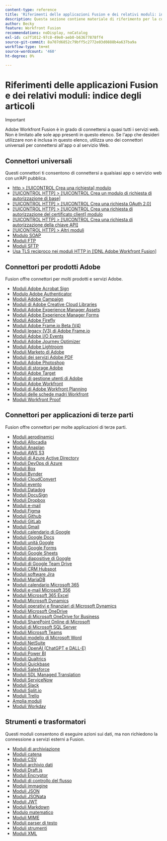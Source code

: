 ```yaml
---
content-type: reference
title: 'Riferimenti delle applicazioni Fusion e dei relativi moduli: indice degli articoli'
description: Questa sezione contiene materiale di riferimento per la configurazione di moduli specifici in Adobe Workfront Fusion.
author: Becky
feature: Workfront Fusion
recommendations: noDisplay, noCatalog
exl-id: ca7f1012-97c8-49e0-aeb0-b63677878ff4
source-git-commit: 8a707d6852c79bff5c2772e03d0888b4a637ba9a
workflow-type: tm+mt
source-wordcount: '460'
ht-degree: 0%

---
```


# Riferimenti delle applicazioni Fusion e dei relativi moduli: indice degli articoli

>[!IMPORTANT]
>
>Adobe Workfront Fusion è in grado di connettersi a quasi tutti i servizi web. Non è limitato alle sole app presenti in questo elenco. Se l&#39;app che desideri utilizzare non è inclusa in questo elenco, utilizza uno dei connettori universali per connettersi all&#39;app o al servizio Web.

## Connettori universali

Questi connettori ti consentono di connettersi a qualsiasi app o servizio web con un’API pubblica.

* [http > [!UICONTROL Crea una richiesta] modulo](/help/workfront-fusion/references/apps-and-modules/universal-connectors/http-module-make-a-request.md)
* [[!UICONTROL HTTP] > [!UICONTROL Crea un modulo di richiesta di autorizzazione di base]](/help/workfront-fusion/references/apps-and-modules/universal-connectors/http-module-make-a-basic-auth-request.md)
* [[!UICONTROL HTTP] > [!UICONTROL Crea una richiesta OAuth 2.0]](/help/workfront-fusion/references/apps-and-modules/universal-connectors/http-module-make-an-oauth-2-request.md)
* [[!UICONTROL HTTP] > [!UICONTROL Crea una richiesta di autorizzazione del certificato client] modulo](/help/workfront-fusion/references/apps-and-modules/universal-connectors/http-module-make-a-client-cert-auth-request.md)
* [[!UICONTROL HTTP] > [!UICONTROL Crea una richiesta di autorizzazione della chiave API]](/help/workfront-fusion/references/apps-and-modules/universal-connectors/http-module-make-an-api-key-auth-request.md)
* [[!UICONTROL HTTP] > Altri moduli](/help/workfront-fusion/references/apps-and-modules/universal-connectors/http-modules.md)
* [Modulo SOAP](/help/workfront-fusion/references/apps-and-modules/universal-connectors/soap-module.md)
* [Moduli FTP](/help/workfront-fusion/references/apps-and-modules/universal-connectors/ftp-modules.md)
* [Moduli SFTP](/help/workfront-fusion/references/apps-and-modules/universal-connectors/sftp.md)
* [Usa TLS reciproco nei moduli HTTP in [!DNL Adobe Workfront Fusion]](/help/workfront-fusion/references/apps-and-modules/universal-connectors/use-mtls-in-http-modules.md)

## Connettori per prodotti Adobe

Fusion offre connettori per molti prodotti e servizi Adobe.

* [Moduli Adobe Acrobat Sign](/help/workfront-fusion/references/apps-and-modules/adobe-connectors/adobe-sign-modules.md)
* [Modulo Adobe Authenticator](/help/workfront-fusion/references/apps-and-modules/adobe-connectors/adobe-authenticator-modules.md)
* [Moduli Adobe Campaign](/help/workfront-fusion/references/apps-and-modules/adobe-connectors/adobe-campaign-classic-connector.md)
* [Moduli di Adobe Creative Cloud Libraries](/help/workfront-fusion/references/apps-and-modules/adobe-connectors/creative-cloud-libraries-modules.md)
* [Moduli Adobe Experience Manager Assets](/help/workfront-fusion/references/apps-and-modules/adobe-connectors/aem-assets-modules.md)
* [Moduli Adobe Experience Manager Forms](/help/workfront-fusion/references/apps-and-modules/adobe-connectors/aem-forms-modules.md)
* [Moduli Adobe Firefly](/help/workfront-fusion/references/apps-and-modules/adobe-connectors/adobe-firefly-modules.md)
* [Moduli Adobe Frame.io Beta (V4)](/help/workfront-fusion/references/apps-and-modules/adobe-connectors/frame-io-modules.md)
* [Moduli legacy (V3) di Adobe Frame.io](/help/workfront-fusion/references/apps-and-modules/adobe-connectors/frame-io-modules.md)
* [Moduli Adobe I/O Events](/help/workfront-fusion/references/apps-and-modules/adobe-connectors/adobe-io-events-modules.md)
* [Moduli Adobe Journey Optimizer](/help/workfront-fusion/references/apps-and-modules/adobe-connectors/adobe-journey-optimizer-modules.md)
* [Moduli Adobe Lightroom](/help/workfront-fusion/references/apps-and-modules/adobe-connectors/adobe-lightroom-modules.md)
* [Moduli Marketo di Adobe](/help/workfront-fusion/references/apps-and-modules/adobe-connectors/adobe-marketo-modules.md)
* [Moduli dei servizi Adobe PDF](/help/workfront-fusion/references/apps-and-modules/adobe-connectors/pdf-modules.md)
* [Moduli Adobe Photoshop](/help/workfront-fusion/references/apps-and-modules/adobe-connectors/adobe-photoshop-modules.md)
* [Moduli di storage Adobe](/help/workfront-fusion/references/apps-and-modules/adobe-connectors/adobe-storage-modules.md)
* [Moduli Adobe Target](/help/workfront-fusion/references/apps-and-modules/adobe-connectors/adobe-target-modules.md)
* [Moduli di gestione utenti di Adobe](/help/workfront-fusion/references/apps-and-modules/adobe-connectors/adobe-user-management-modules.md)
* [Moduli Adobe Workfront](/help/workfront-fusion/references/apps-and-modules/adobe-connectors/workfront-modules.md)
* [Moduli di Adobe Workfront Planning](/help/workfront-fusion/references/apps-and-modules/adobe-connectors/workfront-planning-modules.md)
* [Moduli delle schede madri Workfront](/help/workfront-fusion/references/apps-and-modules/adobe-connectors/workfront-boards-modules.md)
* [Moduli Workfront Proof](/help/workfront-fusion/references/apps-and-modules/adobe-connectors/workfront-proof-modules.md)

## Connettori per applicazioni di terze parti

Fusion offre connettori per molte applicazioni di terze parti.

* [Moduli aerodinamici](/help/workfront-fusion/references/apps-and-modules/third-party-connectors/airtable-modules.md)
* [Moduli Allocadia](/help/workfront-fusion/references/apps-and-modules/third-party-connectors/allocadia-modules.md)
* [Moduli Anaplan](/help/workfront-fusion/references/apps-and-modules/third-party-connectors/anaplan-modules.md)
* [Moduli AWS S3](/help/workfront-fusion/references/apps-and-modules/third-party-connectors/aws-s3-modules.md)
* [Moduli di Azure Active Directory](/help/workfront-fusion/references/apps-and-modules/third-party-connectors/azure-ad-modules.md)
* [Moduli DevOps di Azure](/help/workfront-fusion/references/apps-and-modules/third-party-connectors/azure-dev-ops.md)
* [Moduli Box](/help/workfront-fusion/references/apps-and-modules/third-party-connectors/box-modules.md)
* [Moduli Bynder](/help/workfront-fusion/references/apps-and-modules/third-party-connectors/bynder-modules.md)
* [Moduli CloudConvert](/help/workfront-fusion/references/apps-and-modules/third-party-connectors/cloud-convert-modules.md)
* [Moduli evento](/help/workfront-fusion/references/apps-and-modules/third-party-connectors/cvent-modules.md)
* [Moduli Datadog](/help/workfront-fusion/references/apps-and-modules/third-party-connectors/datadog-modules.md)
* [Moduli DocuSign](/help/workfront-fusion/references/apps-and-modules/third-party-connectors/docusign-modules.md)
* [Moduli Dropbox](/help/workfront-fusion/references/apps-and-modules/third-party-connectors/dropbox-modules.md)
* [Moduli e-mail](/help/workfront-fusion/references/apps-and-modules/third-party-connectors/email-modules.md)
* [Moduli Figma](/help/workfront-fusion/references/apps-and-modules/third-party-connectors/figma-modules.md)
* [Moduli Github](/help/workfront-fusion/references/apps-and-modules/third-party-connectors/github.md)
* [Moduli GitLab](/help/workfront-fusion/references/apps-and-modules/third-party-connectors/gitlab-modules.md)
* [Moduli Gmail](/help/workfront-fusion/references/apps-and-modules/third-party-connectors/gmail-modules.md)
* [Moduli calendario di Google](/help/workfront-fusion/references/apps-and-modules/third-party-connectors/google-calendar-modules.md)
* [Moduli Google Docs](/help/workfront-fusion/references/apps-and-modules/third-party-connectors/google-docs-modules.md)
* [Moduli unità Google](/help/workfront-fusion/references/apps-and-modules/third-party-connectors/google-drive-modules.md)
* [Moduli Google Forms](/help/workfront-fusion/references/apps-and-modules/third-party-connectors/google-forms-modules.md)
* [Moduli Google Sheets](/help/workfront-fusion/references/apps-and-modules/third-party-connectors/google-sheets-modules.md)
* [Moduli diapositive di Google](/help/workfront-fusion/references/apps-and-modules/third-party-connectors/google-slides-modules.md)
* [Moduli di Google Team Drive](/help/workfront-fusion/references/apps-and-modules/third-party-connectors/google-team-drive-modules.md)
* [Moduli CRM Hubspot](/help/workfront-fusion/references/apps-and-modules/third-party-connectors/hubspot-crm-modules.md)
* [Moduli software Jira](/help/workfront-fusion/references/apps-and-modules/third-party-connectors/jira-software-modules.md)
* [Moduli MariaDB](/help/workfront-fusion/references/apps-and-modules/third-party-connectors/mariadb-modules.md)
* [Moduli calendario Microsoft 365](/help/workfront-fusion/references/apps-and-modules/third-party-connectors/microsoft-365-calendar-modules.md)
* [Moduli e-mail Microsoft 356](/help/workfront-fusion/references/apps-and-modules/third-party-connectors/microsoft-365-email-modules.md)
* [Moduli Microsoft 365 Excel](/help/workfront-fusion/references/apps-and-modules/third-party-connectors/microsoft-365-excel-modules.md)
* [Moduli Microsoft Dynamics](/help/workfront-fusion/references/apps-and-modules/third-party-connectors/microsoft-dynamics-365-modules.md)
* [Moduli operativi e finanziari di Microsoft Dynamics](/help/workfront-fusion/references/apps-and-modules/third-party-connectors/dynamics-finance-operations-modules.md)
* [Moduli Microsoft OneDrive](/help/workfront-fusion/references/apps-and-modules/third-party-connectors/microsoft-onedrive-modules.md)
* [Moduli di Microsoft OneDrive for Business](/help/workfront-fusion/references/apps-and-modules/third-party-connectors/microsoft-onedrive-for-business-modules.md)
* [Moduli SharePoint Online di Microsoft](/help/workfront-fusion/references/apps-and-modules/third-party-connectors/sharepoint-modules.md)
* [Moduli di Microsoft SQL Server](/help/workfront-fusion/references/apps-and-modules/third-party-connectors/microsoft-sql-server-modules.md)
* [Moduli Microsoft Teams](/help/workfront-fusion/references/apps-and-modules/third-party-connectors/microsoft-teams-modules.md)
* [Moduli modello di Microsoft Word](/help/workfront-fusion/references/apps-and-modules/third-party-connectors/microsoft-word-templates-modules.md)
* [Moduli NetSuite](/help/workfront-fusion/references/apps-and-modules/third-party-connectors/netsuite.md)
* [Moduli OpenAI (ChatGPT e DALL-E)](/help/workfront-fusion/references/apps-and-modules/third-party-connectors/openai-chatgpt-modules.md)
* [Moduli Power BI](/help/workfront-fusion/references/apps-and-modules/third-party-connectors/powerbi-modules.md)
* [Moduli Qualtrics](/help/workfront-fusion/references/apps-and-modules/third-party-connectors/qualtrics-modules.md)
* [Moduli Quickbase](/help/workfront-fusion/references/apps-and-modules/third-party-connectors/quickbase-modules.md)
* [Moduli Salesforce](/help/workfront-fusion/references/apps-and-modules/third-party-connectors/salesforce-modules.md)
* [Moduli SDL Managed Translation](/help/workfront-fusion/references/apps-and-modules/third-party-connectors/sdl-managed-translation-modules.md)
* [Moduli ServiceNow](/help/workfront-fusion/references/apps-and-modules/third-party-connectors/servicenow-modules.md)
* [Moduli Slack](/help/workfront-fusion/references/apps-and-modules/third-party-connectors/slack-modules.md)
* [Moduli Split.io](/help/workfront-fusion/references/apps-and-modules/third-party-connectors/split-io-modules.md)
* [Moduli Trello](/help/workfront-fusion/references/apps-and-modules/third-party-connectors/trello-modules.md)
* [Amplia moduli](/help/workfront-fusion/references/apps-and-modules/third-party-connectors/widen-modules.md)
* [Moduli Workday](/help/workfront-fusion/references/apps-and-modules/third-party-connectors/workday-modules.md)


## Strumenti e trasformatori

Questi moduli consentono di eseguire azioni sui dati, ma non richiedono la connessione a servizi esterni a Fusion.

* [Moduli di archiviazione](/help/workfront-fusion/references/apps-and-modules/tools-and-transformers/archive-modules.md)
* [Moduli catena](/help/workfront-fusion/references/apps-and-modules/tools-and-transformers/chain-modules.md)
* [Moduli CSV](/help/workfront-fusion/references/apps-and-modules/tools-and-transformers/csv.md)
* [Moduli archivio dati](/help/workfront-fusion/references/apps-and-modules/tools-and-transformers/data-store-modules.md)
* [Moduli Draft.js](/help/workfront-fusion/references/apps-and-modules/tools-and-transformers/draft-js-modules.md)
* [Moduli Encryptor](/help/workfront-fusion/references/apps-and-modules/tools-and-transformers/encryptor-modules.md)
* [Moduli di controllo del flusso](/help/workfront-fusion/references/apps-and-modules/tools-and-transformers/flow-control.md)
* [Moduli immagine](/help/workfront-fusion/references/apps-and-modules/tools-and-transformers/image-module.md)
* [Moduli JSON](/help/workfront-fusion/references/apps-and-modules/tools-and-transformers/json-modules.md)
* [Moduli JSONata](/help/workfront-fusion/references/apps-and-modules/tools-and-transformers/jsonata-module.md)
* [Moduli JWT](/help/workfront-fusion/references/apps-and-modules/tools-and-transformers/jwt-modules.md)
* [Moduli Markdown](/help/workfront-fusion/references/apps-and-modules/tools-and-transformers/markdown-modules.md)
* [Modulo matematico](/help/workfront-fusion/references/apps-and-modules/tools-and-transformers/math-module.md)
* [Moduli MIME](/help/workfront-fusion/references/apps-and-modules/tools-and-transformers/mime.md)
* [Moduli parser di testo](/help/workfront-fusion/references/apps-and-modules/tools-and-transformers/text-parser.md)
* [Moduli strumenti](/help/workfront-fusion/references/apps-and-modules/tools-and-transformers/tools-modules.md)
* [Moduli XML](/help/workfront-fusion/references/apps-and-modules/tools-and-transformers/xml-modules.md)
